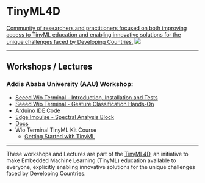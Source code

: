 # TinyML4D
[Community of researchers and practitioners focused on both improving access to TinyML education and enabling innovative solutions for the unique challenges faced by Developing Countries.](https://tinyml.seas.harvard.edu/4D/AcademicNetwork)
<img src='https://tinyml.seas.harvard.edu/assets/images/workingGroups/4D/AN_Map2.jpg'/>
<hr>  

## Workshops / Lectures
### Addis Ababa University (AAU) Workshop:
+ [Seeed Wio Terminal - Introduction, Installation and Tests](AAU/1_Wio_Terminal_Installation.pdf)
+ [Seeed Wio Terminal - Gesture Classification Hands-On](AAU/2_Wio_Terminal_Hands-on.pdf)
+ [Arduino IDE Code](AAU/Arduino_IDE_code)
+ [Edge Impulse - Spectral Analysis Block](https://colab.research.google.com/github/Mjrovai/TinyML4D/blob/main/AAU/Edge%20Impulse%20-%20Spectral%20Analysis%20Block.ipynb)
+ [Docs](AAU/docs)
+ Wio Terminal TinyML Kit Course 
  + [Getting Started with TinyML](https://wiki.seeedstudio.com/Wio-Terminal-TinyML-Kit-Course/)

<hr>

These workshops and Lectures are part of the [TinyML4D](https://tinyml.seas.harvard.edu/), an initiative to make Embedded Machine Learning (TinyML) education available to everyone, explicitly enabling innovative solutions for the unique challenges faced by Developing Countries.  
